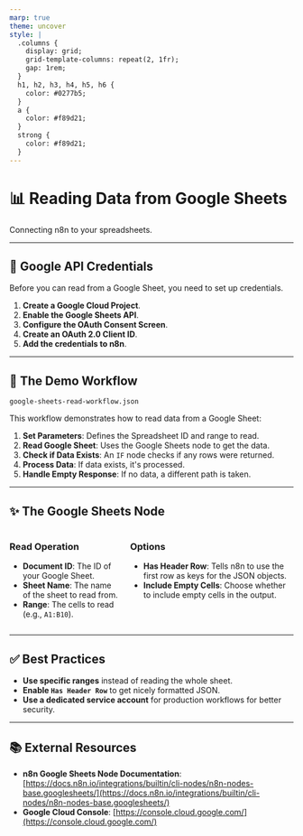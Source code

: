 ```yaml
---
marp: true
theme: uncover
style: |
  .columns {
    display: grid;
    grid-template-columns: repeat(2, 1fr);
    gap: 1rem;
  }
  h1, h2, h3, h4, h5, h6 {
    color: #0277b5;
  }
  a {
    color: #f89d21;
  }
  strong {
    color: #f89d21;
  }
---
```


# 📊 Reading Data from Google Sheets

Connecting n8n to your spreadsheets.

---

## 🔑 Google API Credentials

Before you can read from a Google Sheet, you need to set up credentials.

1.  **Create a Google Cloud Project**.
2.  **Enable the Google Sheets API**.
3.  **Configure the OAuth Consent Screen**.
4.  **Create an OAuth 2.0 Client ID**.
5.  **Add the credentials to n8n**.

---

## 🤖 The Demo Workflow

`google-sheets-read-workflow.json`

This workflow demonstrates how to read data from a Google Sheet:

1.  **Set Parameters**: Defines the Spreadsheet ID and range to read.
2.  **Read Google Sheet**: Uses the Google Sheets node to get the data.
3.  **Check if Data Exists**: An `IF` node checks if any rows were returned.
4.  **Process Data**: If data exists, it's processed.
5.  **Handle Empty Response**: If no data, a different path is taken.

---

## ✨ The Google Sheets Node

<div class="columns">
<div>

### Read Operation

- **Document ID**: The ID of your Google Sheet.
- **Sheet Name**: The name of the sheet to read from.
- **Range**: The cells to read (e.g., `A1:B10`).

</div>
<div>

### Options

- **Has Header Row**: Tells n8n to use the first row as keys for the JSON objects.
- **Include Empty Cells**: Choose whether to include empty cells in the output.

</div>
</div>

---

## ✅ Best Practices

- **Use specific ranges** instead of reading the whole sheet.
- **Enable `Has Header Row`** to get nicely formatted JSON.
- **Use a dedicated service account** for production workflows for better security.

---

## 📚 External Resources

- **n8n Google Sheets Node Documentation**: [https://docs.n8n.io/integrations/builtin/cli-nodes/n8n-nodes-base.googlesheets/](https://docs.n8n.io/integrations/builtin/cli-nodes/n8n-nodes-base.googlesheets/)
- **Google Cloud Console**: [https://console.cloud.google.com/](https://console.cloud.google.com/)